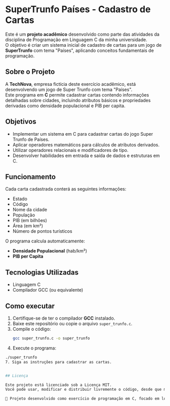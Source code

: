 # SuperTrunfo Países - Cadastro de Cartas

Este é um **projeto acadêmico** desenvolvido como parte das atividades da disciplina de Programação em Linguagem C da minha universidade.  
O objetivo é criar um sistema inicial de cadastro de cartas para um jogo de **SuperTrunfo** com tema "Países", aplicando conceitos fundamentais de programação.

## Sobre o Projeto

A **TechNova**, empresa fictícia deste exercício acadêmico, está desenvolvendo um jogo de Super Trunfo com tema "Países".  
Este programa em **C** permite cadastrar cartas contendo informações detalhadas sobre cidades, incluindo atributos básicos e propriedades derivadas como densidade populacional e PIB per capita.

## Objetivos

- Implementar um sistema em C para cadastrar cartas do jogo Super Trunfo de Países.
- Aplicar operadores matemáticos para cálculos de atributos derivados.
- Utilizar operadores relacionais e modificadores de tipo.
- Desenvolver habilidades em entrada e saída de dados e estruturas em C.

## Funcionamento

Cada carta cadastrada conterá as seguintes informações:

- Estado
- Código
- Nome da cidade
- População
- PIB (em bilhões)
- Área (em km²)
- Número de pontos turísticos

O programa calcula automaticamente:

- **Densidade Populacional** (hab/km²)
- **PIB per Capita**

## Tecnologias Utilizadas

- Linguagem C
- Compilador GCC (ou equivalente)

## Como executar

1. Certifique-se de ter o compilador **GCC** instalado.
2. Baixe este repositório ou copie o arquivo `super_trunfo.c`.
3. Compile o código:
   ```bash
   gcc super_trunfo.c -o super_trunfo
5. Execute o programa:
 ```bash
 ./super_trunfo
7. Siga as instruções para cadastrar as cartas.


## Licença

Este projeto está licenciado sob a Licença MIT.
Você pode usar, modificar e distribuir livremente o código, desde que mantenha os créditos ao autor.

📌 Projeto desenvolvido como exercício de programação em C, focado em lógica, manipulação de dados e cálculos matemáticos.
   
